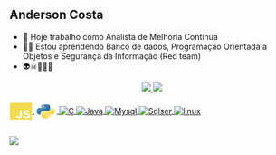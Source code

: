 
## Anderson Costa

- 👾 Hoje trabalho como Analista de Melhoria Continua
- 👨‍💻 Estou aprendendo Banco de dados, Programação Orientada a Objetos e Segurança da Informação (Red team)
- 👽☠👻💀🎃

<div align="center">
  <a href="https://github.com/Andersonfdc">
  <img height="179em" src="https://github-readme-stats.vercel.app/api?username=Andersonfdc&show_icons=true&theme=dark&include_all_commits=true&count_private=true"/>
  <img height="179em" src="https://github-readme-stats.vercel.app/api/top-langs/?username=Andersonfdc&layout=compact&langs_count=7&theme=dark"/>
</div>
  
 <div style="display: inline_block"><br>
  <img align="center" alt="Js" height="30" width="40" src="https://raw.githubusercontent.com/devicons/devicon/master/icons/javascript/javascript-plain.svg">
  <img align="center" alt="Python" height="30" width="40" src="https://raw.githubusercontent.com/devicons/devicon/master/icons/python/python-original.svg">
  <img align="center" alt="C" height="30" width="40" src="https://cdn.jsdelivr.net/gh/devicons/devicon/icons/c/c-original.svg">
  <img align="center" alt="Java" height="30" width="40" src="https://cdn.jsdelivr.net/gh/devicons/devicon/icons/java/java-original-wordmark.svg">
  <img align="center" alt="Mysql" height="30" width="40" src="https://cdn.jsdelivr.net/gh/devicons/devicon/icons/mysql/mysql-original-wordmark.svg">
  <img align="center" alt="Sqlser" height="30" width="40" src="https://cdn.jsdelivr.net/gh/devicons/devicon/icons/microsoftsqlserver/microsoftsqlserver-plain-wordmark.svg">  
  <img align="center" alt="linux" height="30" width="40" src="https://cdn.jsdelivr.net/gh/devicons/devicon/icons/linux/linux-original.svg"> 
  <iconify-icon icon="logos:cypress-icon"></iconify-icon>
</div>
  
<div>
  
  ##
  
</div> 
  
<div>
 <a href="https://www.linkedin.com/in/anderson-franciscodc/" target="_blank"><img src="https://img.shields.io/badge/-LinkedIn-%230077B5?style=for-the-badge&logo=linkedin&logoColor=white" target="_blank"></a>   
</div>  
  
<div>
  
  ##
  
</div>
 
   
  
